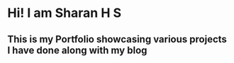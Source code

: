 # Hi! I am Sharan H S
## This is my Portfolio showcasing various projects I have done along with my blog